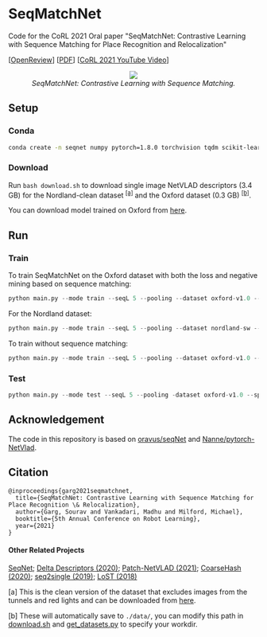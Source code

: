 # SeqMatchNet
Code for the CoRL 2021 Oral paper "SeqMatchNet: Contrastive Learning with Sequence Matching for Place Recognition and Relocalization"

[[OpenReview](https://openreview.net/forum?id=OQMXb0xiCrt)] [[PDF](https://openreview.net/pdf?id=OQMXb0xiCrt)] [[CoRL 2021 YouTube Video](https://www.youtube.com/watch?v=Rb2Tbu72rG0)]

<p align="center">
  <img src="./assets/seqmatchnet.jpg">
    <br/><em>SeqMatchNet: Contrastive Learning with Sequence Matching.</em>
</p>

## Setup
### Conda
```bash
conda create -n seqnet numpy pytorch=1.8.0 torchvision tqdm scikit-learn faiss tensorboardx h5py wandb -c pytorch -c conda-forge
```

### Download
Run `bash download.sh` to download single image NetVLAD descriptors (3.4 GB) for the Nordland-clean dataset <sup>[[a]](#nordclean)</sup> and the Oxford dataset (0.3 GB) <sup>[[b]](#saveLoc)</sup>.

You can download model trained on Oxford from [here](https://cloudstor.aarnet.edu.au/plus/s/y27PHvmZ2xpmcId).
## Run

### Train
To train SeqMatchNet on the Oxford dataset with both the loss and negative mining based on sequence matching:
```python
python main.py --mode train --seqL 5 --pooling --dataset oxford-v1.0 --loss_trip_method meanOfPairs --neg_trip_method meanOfPairs --expName ox10_MoP_negMoP
```
For the Nordland dataset:
```python
python main.py --mode train --seqL 5 --pooling --dataset nordland-sw --loss_trip_method meanOfPairs --neg_trip_method meanOfPairs --expName nord-sw_MoP_negMoP
```

To train without sequence matching:
```python
python main.py --mode train --seqL 5 --pooling --dataset oxford-v1.0 --loss_trip_method centerOnly --neg_trip_method centerOnly --expName ox10_CO_negCO
```

### Test
```python
python main.py --mode test --seqL 5 --pooling -dataset oxford-v1.0 --split test --resume ./data/runs/<name_of_the_model_file>
```

## Acknowledgement
The code in this repository is based on [oravus/seqNet](https://github.com/oravus/seqNet) and [Nanne/pytorch-NetVlad](https://github.com/Nanne/pytorch-NetVlad).

## Citation
```
@inproceedings{garg2021seqmatchnet,
  title={SeqMatchNet: Contrastive Learning with Sequence Matching for Place Recognition \& Relocalization},
  author={Garg, Sourav and Vankadari, Madhu and Milford, Michael},
  booktitle={5th Annual Conference on Robot Learning},
  year={2021}
}
```

#### Other Related Projects
[SeqNet](https://github.com/oravus/seqNet);
[Delta Descriptors (2020)](https://github.com/oravus/DeltaDescriptors);
[Patch-NetVLAD (2021)](https://github.com/QVPR/Patch-NetVLAD);
[CoarseHash (2020)](https://github.com/oravus/CoarseHash);
[seq2single (2019)](https://github.com/oravus/seq2single);
[LoST (2018)](https://github.com/oravus/lostX)

<a name="nordclean">[a]<a> This is the clean version of the dataset that excludes images from the tunnels and red lights and can be downloaded from [here](https://cloudstor.aarnet.edu.au/plus/s/8L7loyTZjK0FsWT).

<a name="saveLoc">[b]<a> These will automatically save to `./data/`, you can modify this path in [download.sh](https://github.com/oravus/seqNet/blob/main/download.sh) and [get_datasets.py](https://github.com/oravus/seqNet/blob/5450829c4294fe1d14966bfa1ac9b7c93237369b/get_datasets.py#L6) to specify your workdir.
